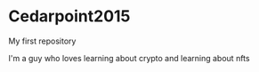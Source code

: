 # Cedarpoint2015
My first repository

I'm a guy who loves learning about crypto and learning about nfts 
